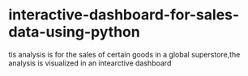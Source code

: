 # interactive-dashboard-for-sales-data-using-python
tis analysis is for the sales of certain goods in a global superstore,the analysis is visualized in an intearctive dashboard
